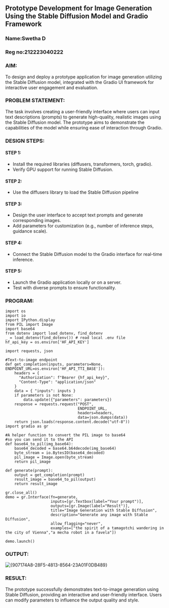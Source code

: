 ## Prototype Development for Image Generation Using the Stable Diffusion Model and Gradio Framework
### Name:Swetha D
### Reg no:212223040222
### AIM:
To design and deploy a prototype application for image generation utilizing the Stable Diffusion model, integrated with the Gradio UI framework for interactive user engagement and evaluation.

### PROBLEM STATEMENT:
The task involves creating a user-friendly interface where users can input text descriptions (prompts) to generate high-quality, realistic images using the Stable Diffusion model. The prototype aims to demonstrate the capabilities of the model while ensuring ease of interaction through Gradio.

### DESIGN STEPS:

#### STEP 1:
* Install the required libraries (diffusers, transformers, torch, gradio).
* Verify GPU support for running Stable Diffusion.
#### STEP 2:
* Use the diffusers library to load the Stable Diffusion pipeline
#### STEP 3:
* Design the user interface to accept text prompts and generate corresponding images.
* Add parameters for customization (e.g., number of inference steps, guidance scale).
#### STEP 4:
* Connect the Stable Diffusion model to the Gradio interface for real-time inference.
#### STEP 5:
* Launch the Gradio application locally or on a server.
* Test with diverse prompts to ensure functionality.
### PROGRAM:
```
import os
import io
import IPython.display
from PIL import Image
import base64 
from dotenv import load_dotenv, find_dotenv
_ = load_dotenv(find_dotenv()) # read local .env file
hf_api_key = os.environ['HF_API_KEY']

import requests, json

#Text-to-image endpoint
def get_completion(inputs, parameters=None, ENDPOINT_URL=os.environ['HF_API_TTI_BASE']):
    headers = {
      "Authorization": f"Bearer {hf_api_key}",
      "Content-Type": "application/json"
    }   
    data = { "inputs": inputs }
    if parameters is not None:
        data.update({"parameters": parameters})
    response = requests.request("POST",
                                ENDPOINT_URL,
                                headers=headers,
                                data=json.dumps(data))
    return json.loads(response.content.decode("utf-8"))
import gradio as gr 

#A helper function to convert the PIL image to base64
#so you can send it to the API
def base64_to_pil(img_base64):
    base64_decoded = base64.b64decode(img_base64)
    byte_stream = io.BytesIO(base64_decoded)
    pil_image = Image.open(byte_stream)
    return pil_image

def generate(prompt):
    output = get_completion(prompt)
    result_image = base64_to_pil(output)
    return result_image

gr.close_all()
demo = gr.Interface(fn=generate,
                    inputs=[gr.Textbox(label="Your prompt")],
                    outputs=[gr.Image(label="Result")],
                    title="Image Generation with Stable Diffusion",
                    description="Generate any image with Stable Diffusion",
                    allow_flagging="never",
                    examples=["the spirit of a tamagotchi wandering in the city of Vienna","a mecha robot in a favela"])

demo.launch()
```
### OUTPUT:
![{907174A8-28F5-4813-8564-23A01F0DB489}](https://github.com/user-attachments/assets/c0e13757-515e-43bb-a31a-165b0113fb9f)

### RESULT:
The prototype successfully demonstrates text-to-image generation using Stable Diffusion, providing an interactive and user-friendly interface. Users can modify parameters to influence the output quality and style.
